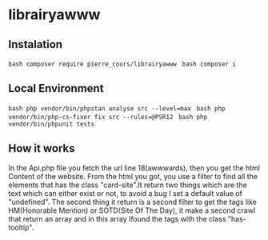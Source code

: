 # librairyawww

## Instalation
```bash composer require pierre_cours/librairyawww ```
```bash composer i ```

## Local Environment

```bash php vendor/bin/phpstan analyse src --level=max ```
```bash php vendor/bin/php-cs-fixer fix src --rules=@PSR12 ```
```bash php vendor/bin/phpunit tests ```

## How it works

In the Api.php file you fetch the url line 18(awwwards), then you get the html Content of the website. From the html you got, you use a filter to find all the elements that has the class "card-site".It return two things which are the text which can either exist or not, to avoid a bug I set a default value of "undefined". The second thing it return is a second filter to get the tags like HM(Honorable Mention) or SOTD(Site Of The Day), it make a second crawl that return an array and in this array Ifound the tags with the class "has-tooltip".